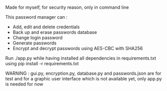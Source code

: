 Made for myself, for security reason, only in command line

This password manager can :
- Add, edit and delete credentials
- Back up and erase passwords database
- Change login password
- Generate passwords
- Encrypt and decrypt passwords using AES-CBC with SHA256

Run ./app.py while having installed all dependencies in requirements.txt using pip install -r requirements.txt

WARNING : gui.py, encryption.py, database.py and passwords.json are for test and for a graphic user interface which is not available yet, only app.py is needed for now
